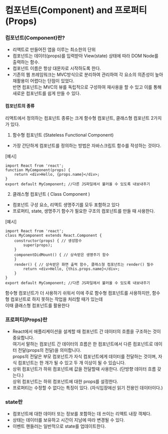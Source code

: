# 컴포넌트(Component) and 프로퍼티(Props) 

### 컴포넌트(Component)란?
- 리액트로 만들어진 앱을 이루는 최소한의 단위
- 컴포넌트는 데이터(props)를 입력받아 View(state) 상태에 따라 DOM Node를 출력하는 함수.
- 컴포넌트 이름은 항상 대문자로 시작하도록 한다. 
- 기존의 웹 프레임워크는 MVC방식으로 분리하여 관리하여 각 요소의 의존성이 높아 재활용이 어렵다는 단점이 있었다.<br>
  반면 컴포넌트는 MVC의 뷰를 독립적으로 구성하여 재사용을 할 수 있고 이를 통해 새로운 컴포넌트를 쉽게 만들 수 있다.
  
  
#### 컴포넌트의 종류
리액트에서 정의하는 컴포넌트 종류는 크게 함수형 컴포넌트, 클래스형 컴포넌트 2가지가 있다.

1. 함수형 컴포넌트 (Stateless Functional Component)
- 가장 간단하게 컴포넌트를 정의하는 방법은 자바스크립트 함수를 작성하는 것이다.

[예시]

```
import React from 'react';
function MyComponent(props) {
	return <div>Hello, {props.name}</div>;
}
export default MyComponent; //다른 JS파일에서 불러올 수 있도록 내보내주기
```

2. 클래스형 컴포넌트 ( Class Component )
- 컴포넌트 구성 요소, 리액트 생명주기를 모두 포함하고 있다
- 프로퍼티, state, 생명주기 함수가 필요한 구조의 컴포넌트를 만들 때 사용한다.

[예시]

```
import React from 'react';
class MyComponent extends React.Component {
	constructor(props) { // 생성함수
		super(props);
	}
	componentDidMount() { // 상속받은 생명주기 함수
	}
	render() { // 상속받은 화면 출력 함수, 클래스형 컴포넌트는 render() 필수
		return <div>Hello, {this.props.name}</div>;
	}
}
export default MyComponent; //다른 JS파일에서 불러올 수 있도록 내보내주기
```

함수형 컴포넌트가 더 사용하기 쉬워서 이에 주로 함수형 컴포넌트를 사용하지만, 함수형 컴포넌트로 하지 못하는 작업을 처리할 때가 있는데<br> 이때 클래스형 컴포넌트를 활용한다


### 프로퍼티(Props)란
 - React에서 애플리케이션을 설계할 때 컴포넌트 간 데이터의 흐름을 구조하는 것이 중요합니다.<br>
   여기서 말하는 컴포넌트 간 데이터의 흐름은 한 컴포넌트에서 다른 컴포넌트로 데이터 전달(props의 전달)을 의미합니다.<br>
   props의 전달은 부모 컴포넌트가 자식 컴포넌트에게 데이터를 전달하는 것이며, 자식 컴포넌트는 한 개가 될 수 있고 두 개 이상이 될 수 있습니다.
 - 상위 컴포넌트가 하위 컴포넌트에 값을 전달할때 사용한다. (단방향 데이터 흐름 갖는다.)<br>
   상위 컴포넌트는 하위 컴포넌트에 대한 props를 설정한다.
 - 프로퍼티는 수정할 수 없다는 특징이 있다. (자식입장에선 읽기 전용인 데이터이다.)


### state란
 - 컴포넌트에 대한 데이터 또는 정보를 포함하는 데 쓰이는 리액트 내장 객체다.
 - 상태는 데이터를 보유하고 시간이 지남에 따라 변경될 수 있다.
 - 이벤트 핸들러는 일반적으로 state를 업데이트한다.
